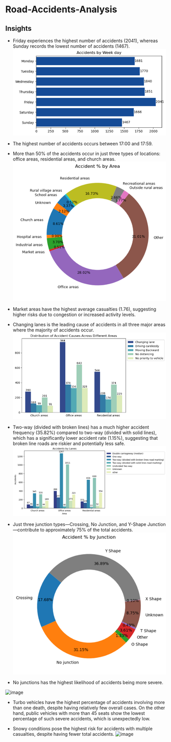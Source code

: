 # Road-Accidents-Analysis




## Insights
- Friday experiences the highest number of accidents (2041), whereas Sunday records the lowest number of accidents (1467).
![Description of the image](acc_weekday.png)
- The highest number of accidents occurs between 17:00 and 17:59.
- More than 50% of the accidents occur in just three types of locations: office areas, residential areas, and church areas.
![Description of the image](acc_areas.png)
- Market areas have the highest average casualties (1.76), suggesting higher risks due to congestion or increased activity levels.



- Changing lanes is the leading cause of accidents in all three major areas where the majority of accidents occur.
![Description of the image](dis_areas.png)

- Two-way (divided with broken lines) has a much higher accident frequency (35.82%) compared to two-way (divided with solid lines), which has a significantly lower accident rate (1.15%), suggesting that broken line roads are riskier and potentially less safe.
![Description of the image](acc_lanes.png)


- Just three junction types—Crossing, No Junction, and Y-Shape Junction—contribute to approximately 75% of the total accidents.
![Description of the image](acc_junction.png)


- No junctions has the highest likelihood of accidents being more severe.

 ![image](https://github.com/user-attachments/assets/101747d4-c7ca-43f2-a80f-8f652f1de5cd)

- Turbo vehicles have the highest percentage of accidents involving more than one death, despite having relatively few overall cases. On the other hand, public vehicles with more than 45 seats show the lowest percentage of such severe accidents, which is unexpectedly low.

- Snowy conditions pose the highest risk for accidents with multiple casualties, despite having fewer total accidents. 
![image](https://github.com/user-attachments/assets/70babdc5-21b7-4cfc-b3de-1be0ff016e2f)

